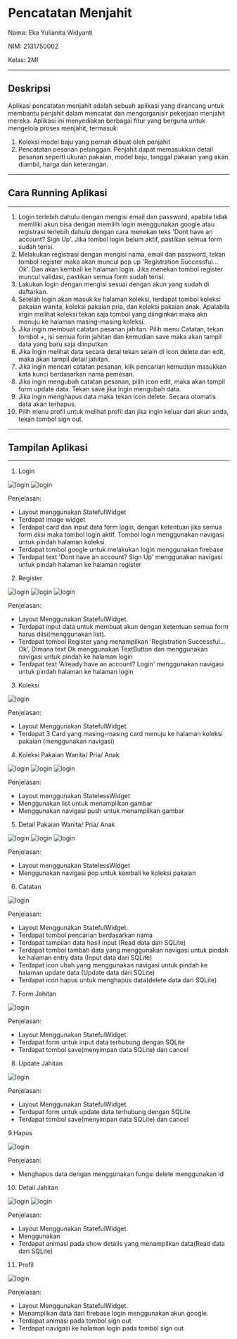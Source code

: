 # Pencatatan Menjahit

Nama: Eka Yulianita Widyanti

NIM: 2131750002

Kelas: 2MI

-----------------------------------------------------
## Deskripsi
Aplikasi pencatatan menjahit adalah sebuah aplikasi yang dirancang untuk membantu penjahit dalam mencatat dan mengorganisir pekerjaan menjahit mereka. Aplikasi ini menyediakan berbagai fitur yang berguna untuk mengelola proses menjahit, termasuk:

1. Koleksi model baju yang pernah dibuat oleh penjahit
2. Pencatatan pesanan pelanggan. Penjahit dapat memasukkan detail pesanan seperti ukuran pakaian, model baju, tanggal pakaian yang akan diambil, harga dan keterangan.

---------------------
## Cara Running Aplikasi

----------------------

1. Login terlebih dahulu dengan mengisi email dan password, apabila tidak memiliki akun bisa dengan memilih login menggunakan google atau registrasi terlebih dahulu dengan cara menekan teks 'Dont have an account? Sign Up'. Jika tombol login belum aktif, pastikan semua form sudah terisi.
2. Melakukan registrasi dengan mengisi nama, email dan password, tekan tombol register maka akan muncul pop up 'Registration Successful... Ok'. Dan akan kembali ke halaman login. Jika menekan tombol register muncul validasi, pastikan semua form sudah terisi.
3. Lakukan login dengan mengisi sesuai dengan akun yang sudah di daftarkan.
4. Setelah login akan masuk ke halaman koleksi, terdapat tombol koleksi pakaian wanita, koleksi pakaian pria, dan koleksi pakaian anak. Apalabila ingin melihat koleksi tekan saja tombol yang diinginkan maka akn menuju ke halaman masing-masing koleksi.
5. Jika ingin membuat catatan pesanan jahitan. Pilih menu Catatan, tekan tombol +, isi semua form jahitan dan kemudian save maka akan tampil data yang baru saja diinputkan
6. Jika Ingin melihat data secara detal tekan selain di icon delete dan edit, maka akan tampil detail jahitan.
7. Jika ingin mencari catatan pesanan, klik pencarian kemudian masukkan kata kunci berdasarkan nama pemesan.
8. Jika ingin mengubah catatan pesanan, pilih icon edit, maka akan tampil form update data. Tekan save jika ingin mengubah data. 
9. Jika ingin menghapus data maka tekan icon delete. Secara otomatis data akan terhapus.
10. Pilih menu profil untuk melihat profil dan jika ingin keluar dari akun anda, tekan tombol sign out.



---------------------
## Tampilan Aplikasi
-------------------

1. Login

![login](src/catatanmenjahit/assets/img/login.jpeg)
![login](src/catatanmenjahit/assets/img/akun.jpeg)

Penjelasan:

- Layout menggunakan StatefulWidget
- Terdapat image widget
- Terdapat card dan input data form login, dengan ketentuan jika semua form diisi maka tombol login aktif. Tombol login menggunakan navigasi untuk pindah halaman koleksi
- Terdapat tombol google untuk melakukan login menggunakan firebase
- Terdapat text 'Dont have an account? Sign Up' menggunakan navigasi untuk pindah halaman ke halaman register 

2. Register

![login](src/catatanmenjahit/assets/img/register.jpeg)
![login](src/catatanmenjahit/assets/img/registereror.jpeg)
![login](src/catatanmenjahit/assets/img/ok.jpeg)

Penjelasan:
- Layout Menggunakan StatefulWidget.
- Terdapat input data untuk membuat akun dengan ketentuan semua form harus diisi(menggunakan list).
- Terdapat tombol Register yang menampilkan 'Registration Successful... Ok', Dimana text Ok menggunakan TextButton dan menggunakan navigasi untuk pindah ke halaman login
- Terdapat text 'Already have an account? Login' menggunakan navigasi untuk pindah halaman ke halaman login

3. Koleksi

![login](src/catatanmenjahit/assets/img/koleksi.jpeg)

Penjelasan:
- Layout Menggunakan StatefulWidget.
- Terdapat 3 Card yang masing-masing card menuju ke halaman koleksi pakaian (menggunakan navigasi)

4. Koleksi Pakaian Wanita/ Pria/ Anak

![login](src/catatanmenjahit/assets/img/koleksiw.png)
![login](src/catatanmenjahit/assets/img/koleksip.png)
![login](src/catatanmenjahit/assets/img/koleksia.png)

Penjelasan:
- Layout menggunakan StatelessWidget
- Menggunakan list untuk menampilkan gambar
- Menggunakan navigasi push untuk menampilkan gambar

5. Detail Pakaian Wanita/ Pria/ Anak

![login](src/catatanmenjahit/assets/img/detailw.png)
![login](src/catatanmenjahit/assets/img/detailp.png)
![login](src/catatanmenjahit/assets/img/detaila.png)

Penjelasan:
- Layout menggunakan StatelessWidget
- Menggunakan navigasi pop untuk kembali ke koleksi pakaian

6. Catatan

![login](src/catatanmenjahit/assets/img/catatanjahitan.jpeg)

Penjelasan:
- Layout Menggunakan StatefulWidget.
- Terdapat tombol pencarian berdasarkan nama
- Terdapat tampilan data hasil input (Read data dari SQLite)
- Terdapat tombol tambah data yang menggunakan navigasi untuk pindah ke halaman entry data (Input data dari SQLite)
- Terdapat icon ubah yang menggunakan navigasi untuk pindah ke halaman update data (Update data dari SQLite)
- Terdapat icon hapus untuk menghapus data(delete data dari SQLite)

7. Form Jahitan

![login](src/catatanmenjahit/assets/img/form.jpeg)

Penjelasan:
- Layout Menggunakan StatefulWidget.
- Terdapat form untuk input data terhubung dengan SQLite
- Terdapat tombol save(menyimpan data SQLite) dan cancel

8. Update Jahitan

![login](src/catatanmenjahit/assets/img/update.jpeg)

Penjelasan:
- Layout Menggunakan StatefulWidget.
- Terdapat form untuk update data terhubung dengan SQLite
- Terdapat tombol save(menyimpan data SQLite) dan cancel

9.Hapus

![login](src/catatanmenjahit/assets/img/hapus.jpeg)

Penjelasan:
- Menghapus data dengan menggunakan fungsi delete menggunakan id

10. Detail Jahitan

![login](src/catatanmenjahit/assets/img/show.jpeg)
![login](src/catatanmenjahit/assets/img/detailjahitan.jpeg)

Penjelasan:
- Layout Menggunakan StatefulWidget.
- Menggunakan
- Terdapat animasi pada show details yang menampilkan data(Read data dari SQLite) 

11. Profil

![login](src/catatanmenjahit/assets/img/profil.jpeg)

Penjelasan:
- Layout Menggunakan StatefulWidget.
- Menampilkan data dari firebase login menggunakan akun google.
- Terdapat animasi pada tombol sign out
- Terdapat navigasi ke halaman login pada tombol sign out